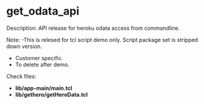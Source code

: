 # get_odata_api
Description: 
      API release for heroku odata access from commandline.

Note:
   -This is relesed for tcl script demo only. Script package set is stripped down version.
   - Customer specific.
   - To delete after demo.

Check files:
- **lib/app-main/main.tcl**
- **lib/gethero/getHeroData.tcl**
